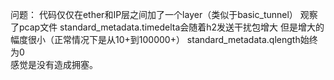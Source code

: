 问题：
代码仅仅在ether和IP层之间加了一个layer（类似于basic_tunnel）
观察了pcap文件 standard_metadata.timedelta会随着h2发送干扰包增大 但是增大的幅度很小（正常情况下是从10+到100000+）
standard_metadata.qlength始终为0  
感觉是没有造成拥塞。
